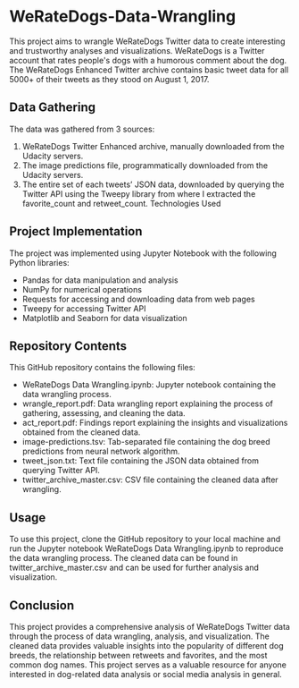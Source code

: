 # WeRateDogs-Data-Wrangling
This project aims to wrangle WeRateDogs Twitter data to create interesting and trustworthy analyses and visualizations. 
WeRateDogs is a Twitter account that rates people's dogs with a humorous comment about the dog. The WeRateDogs Enhanced Twitter archive contains basic tweet data for all 5000+ of their tweets as they stood on August 1, 2017.

## Data Gathering
The data was gathered from 3 sources:

1. WeRateDogs Twitter Enhanced archive, manually downloaded from the Udacity servers.
2. The image predictions file, programmatically downloaded from the Udacity servers.
3. The entire set of each tweets’ JSON data, downloaded by querying the Twitter API using the Tweepy library from where I extracted the favorite_count and retweet_count.
Technologies Used

## Project Implementation
The project was implemented using Jupyter Notebook with the following Python libraries:

* Pandas for data manipulation and analysis
* NumPy for numerical operations
* Requests for accessing and downloading data from web pages
* Tweepy for accessing Twitter API
* Matplotlib and Seaborn for data visualization

## Repository Contents
This GitHub repository contains the following files:

* WeRateDogs Data Wrangling.ipynb: Jupyter notebook containing the data wrangling process.
* wrangle_report.pdf: Data wrangling report explaining the process of gathering, assessing, and cleaning the data.
* act_report.pdf: Findings report explaining the insights and visualizations obtained from the cleaned data.
* image-predictions.tsv: Tab-separated file containing the dog breed predictions from neural network algorithm.
* tweet_json.txt: Text file containing the JSON data obtained from querying Twitter API.
* twitter_archive_master.csv: CSV file containing the cleaned data after wrangling.

## Usage
To use this project, clone the GitHub repository to your local machine and run the Jupyter notebook WeRateDogs Data Wrangling.ipynb to reproduce the data wrangling process. 
The cleaned data can be found in twitter_archive_master.csv and can be used for further analysis and visualization.

## Conclusion
This project provides a comprehensive analysis of WeRateDogs Twitter data through the process of data wrangling, analysis, and visualization. The cleaned data provides valuable insights into the popularity of different dog breeds, the relationship between retweets and favorites, and the most common dog names. This project serves as a valuable resource for anyone interested in dog-related data analysis or social media analysis in general.
